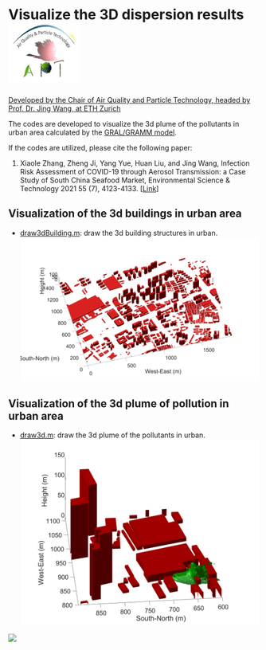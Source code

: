 # Visualize the 3D dispersion results  [<img src="https://github.com/zxiaole/aviationEmission/blob/main/img/logo.jpg" width="144" height="120">](https://ie.ifu.ethz.ch/)
[Developed by the Chair of Air Quality and Particle Technology, headed by Prof. Dr. Jing Wang, at ETH Zurich](https://ie.ifu.ethz.ch/)

The codes are developed to visualize the 3d plume of the pollutants in urban area calculated by the [GRAL/GRAMM model](https://gral.tugraz.at/).

If the codes are utilized, please cite the following paper:
1. Xiaole Zhang, Zheng Ji, Yang Yue, Huan Liu, and Jing Wang, Infection Risk Assessment of COVID-19 through Aerosol Transmission: a Case Study of South China Seafood Market, Environmental Science & Technology 2021 55 (7), 4123-4133. [[Link](https://pubs.acs.org/doi/full/10.1021/acs.est.0c02895)]


## Visualization of the 3d buildings in urban area
* [draw3dBuilding.m](/draw3dBuilding.m): draw the 3d building structures in urban.
[<img src="/3d_buildings.png">](https://pubs.acs.org/doi/full/10.1021/acs.est.0c02895)

## Visualization of the 3d plume of pollution in urban area
* [draw3d.m](/draw3d.m): draw the 3d plume of the pollutants in urban.
[<img src="/3dConc_1.png">](https://pubs.acs.org/doi/full/10.1021/acs.est.0c02895)

[<img src="/output.gif">](https://pubs.acs.org/doi/full/10.1021/acs.est.0c02895)

